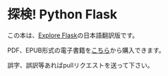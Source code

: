 # 探検! Python Flask

この本は、[Explore Flask](https://exploreflask.com/)の日本語翻訳版です。

PDF、EPUB形式の電子書籍を[こちら](http://tatsu-zine.com/books/explore-flask)から購入できます。

誤字、誤訳等あればpullリクエストを送って下さい。

